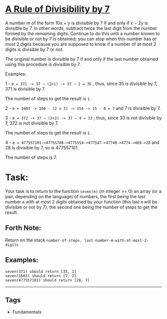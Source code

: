 # [A Rule of Divisibility by 7](https://www.codewars.com/kata/55e6f5e58f7817808e00002e)

A number m of the form 10x + y is divisible by 7 if and only if x − 2y is divisible by 7. In other words, subtract twice the last digit
from the number formed by the remaining digits. Continue to do this until a number known to be divisible or not by 7 is obtained;
you can stop when this number has _at most_ 2 digits because you are supposed to know if a number of at most 2 digits is divisible by 7 or not.

The original number is divisible by 7 if and only if the last number obtained using this procedure is divisible by 7.

Examples:

1 - `m = 371 -> 37 − (2×1) -> 37 − 2 = 35` ; thus, since 35 is divisible by 7, 371 is divisible by 7.

The number of steps to get the result is `1`.

2 - `m = 1603 -> 160 - (2 x 3) -> 154 -> 15 - 8 = 7` and 7 is divisible by 7.

3 - `m = 372 -> 37 − (2×2) -> 37 − 4 = 33` ; thus, since 33 is not divisible by 7, 372 is not divisible by 7.

The number of steps to get the result is `1`.

4 - `m = 477557101->47755708->4775554->477547->47740->4774->469->28` and 28 is divisible by 7, so is 477557101.

The number of steps is 7.

# Task:

Your task is to return to the function `seven(m)` (m integer >= 0) an array (or a pair, depending on the language) of numbers,
the first being the _last_ number `m` with at most 2 digits obtained by your function (this last `m` will be divisible or not by 7), the second one being the number of steps to get the result.

## Forth Note:

Return on the stack `number-of-steps, last-number-m-with-at-most-2-digits`

## Examples:

```
seven(371) should return [35, 1]
seven(1603) should return [7, 2]
seven(477557101) should return [28, 7]
```

---

## Tags

- Fundamentals
